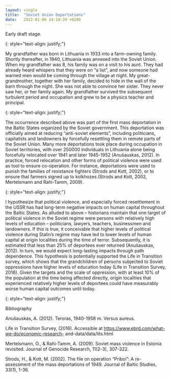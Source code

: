 ```yaml
---
layout: single
title:  "Soviet Union Deportations"
date:   2022-01-06 14:10:39 +0200
---
```


Early draft stage.

{: style="text-align: justify;"}

My grandfather was born in Lithuania in 1933 into a farm-owning family. Shortly thereafter, in 1940, Lithuania was annexed into the Soviet Union. When my grandfather was 8, his family was on a visit to his aunt. They had already heard whispers that they were on “a list”, and now someone had warned men would be coming through the village at night. My great-grandmother, together with her family, decided to hide in the wall of the barn through the night. She was not able to convince her sister. They never saw her, or her family again. My grandfather survived the subsequent turbulent period and occupation and grew to be a physics teacher and principal.

{: style="text-align: justify;"}

The occurrence described above was part of the first mass deportation in the Baltic States organized by the Soviet government. This deportation was officially aimed at reducing “anti-soviet elements”, including politicians, capitalists and landowners by forcefully resettling them in remote parts of the Soviet Union. Many more deportations took place during occupation in Soviet territories, with over 250000 individuals in Lithuania alone being forcefully relocated over 1941 and later 1945-1952 (Anušauskas, 2012). In practice, forced relocation and other forms of political violence were used as tool to ensure co-operation. For instance, deportations were used to punish the families of resistance fighters (Strods and Kott, 2002), or to ensure that farmers signed up to kolkhozes (Strods and Kott, 2002, Mertelsmann and Rahi-Tamm, 2009).

{: style="text-align: justify;"}

I hypothesize that political violence, and especially forced resettlement in the USSR has had long-term negative impacts on human capital throughout the Baltic States. As alluded to above – historians maintain that one target of political violence in the Soviet regime were persons with relatively high levels of education – politicians, lawyers, teachers, businessmen and landowners. If this is true, it conceivable that higher levels of political violence during Stalin’s regime may have led to lower levels of human capital at origin localities during the time of terror. Subsequently, it is estimated that less than 25% of deportees ever returned (Anušauskas, 2012). In turn, we would expect long-lasting impacts through path dependence. This hypothesis is potentially supported the Life in Transition survey, which shows that the grandchildren of persons subjected to Soviet oppressions have higher levels of education today (Life in Transition Survey, 2016). Given the targets and the scale of oppression, with at least 10% of the population at the time being affected directly, origin localities that experienced relatively higher levels of deportees could have measurably worse human capital outcomes until today.

{: style="text-align: justify;"}

Bibliography

Anušauskas, A. (2012). Teroras, 1940-1958 m. Versus aureus.

Life in Transition Survey, (2016). Accessible at https://www.ebrd.com/what-we-do/economic-research- and-data/data/lits.html

Mertelsmann, O., & Rahi-Tamm, A. (2009). Soviet mass violence in Estonia revisited. Journal of Genocide Research, 11(2-3), 307-322.

Strods, H., & Kott, M. (2002). The file on operation “Priboi”: A re-assessment of the mass deportations of 1949. Journal of Baltic Studies, 33(1), 1-36.